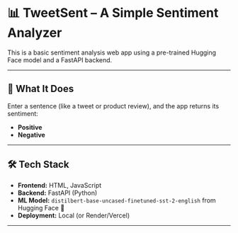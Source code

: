 # 📊 TweetSent – A Simple Sentiment Analyzer

This is a basic sentiment analysis web app using a pre-trained Hugging Face model and a FastAPI backend.

---

## 🎯 What It Does

Enter a sentence (like a tweet or product review), and the app returns its sentiment:
- **Positive**
- **Negative**

---

## 🛠 Tech Stack

- **Frontend:** HTML, JavaScript
- **Backend:** FastAPI (Python)
- **ML Model:** `distilbert-base-uncased-finetuned-sst-2-english` from Hugging Face 🤗
- **Deployment:** Local (or Render/Vercel)

---


